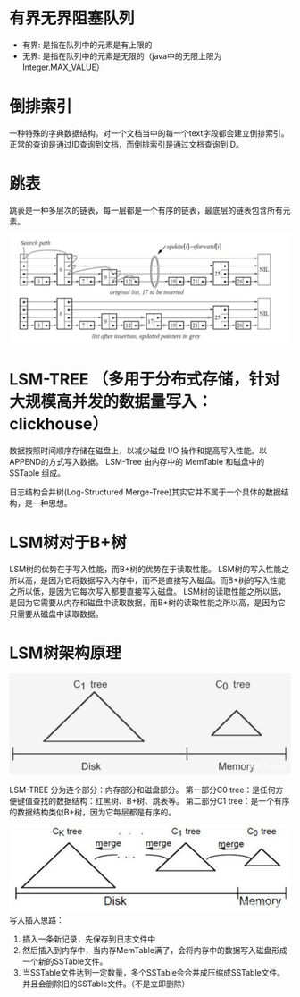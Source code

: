 # 有界无界阻塞队列

- 有界: 是指在队列中的元素是有上限的
- 无界: 是指在队列中的元素是无限的（java中的无限上限为Integer.MAX_VALUE）

# 倒排索引
一种特殊的字典数据结构。对一个文档当中的每一个text字段都会建立倒排索引。
正常的查询是通过ID查询到文档，而倒排索引是通过文档查询到ID。

# 跳表
跳表是一种多层次的链表，每一层都是一个有序的链表，最底层的链表包含所有元素。

![img.png](img.png)

# LSM-TREE （多用于分布式存储，针对大规模高并发的数据量写入：clickhouse）
数据按照时间顺序存储在磁盘上，以减少磁盘 I/O 操作和提高写入性能。以APPEND的方式写入数据。
LSM-Tree 由内存中的 MemTable 和磁盘中的 SSTable 组成。

日志结构合并树(Log-Structured Merge-Tree)其实它并不属于一个具体的数据结构，是一种思想。

# LSM树对于B+树
LSM树的优势在于写入性能，而B+树的优势在于读取性能。
LSM树的写入性能之所以高，是因为它将数据写入内存中，而不是直接写入磁盘。而B+树的写入性能之所以低，是因为它每次写入都要直接写入磁盘。
LSM树的读取性能之所以低，是因为它需要从内存和磁盘中读取数据，而B+树的读取性能之所以高，是因为它只需要从磁盘中读取数据。

# LSM树架构原理
![img_1.png](img_1.png)

LSM-TREE 分为连个部分：内存部分和磁盘部分。
第一部分C0 tree：是任何方便键值查找的数据结构：红黑树、B+树、跳表等。
第二部分C1 tree：是一个有序的数据结构类似B+树，因为它每层都是有序的。

![img_2.png](img_2.png)
写入插入思路：
1. 插入一条新记录，先保存到日志文件中
2. 然后插入到内存中，当内存MemTable满了，会将内存中的数据写入磁盘形成一个新的SSTable文件。
3. 当SSTable文件达到一定数量，多个SSTable会合并成压缩成SSTable文件。并且会删除旧的SSTable文件。（不是立即删除）